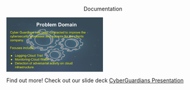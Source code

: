 <p align="center"> Documentation

<a href="https://github.com/Cyber-Guardians/Documentation/blob/main/Group%204%20OPS401%20Mid%20Project%20Deck%20.jpg"><img align="center" img src="https://github.com/Cyber-Guardians/Documentation/blob/main/Group%204%20OPS401%20Mid%20Project%20Deck%20.jpg" width="50%" height="50%"/></a>
<p align="center">
  
  
  
  
  
  
  
  Find out more! Check out our slide deck [CyberGuardians Presentation](https://github.com/Cyber-Guardians/Documentation/blob/main/Group%204%20OPS401%20Mid%20Project%20Deck%20.jpg)
